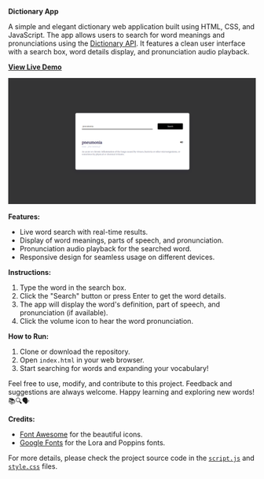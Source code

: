 **Dictionary App**

A simple and elegant dictionary web application built using HTML, CSS, and JavaScript. The app allows users to search for word meanings and pronunciations using the [Dictionary API](https://api.dictionaryapi.dev/api/v2/entries/en/). It features a clean user interface with a search box, word details display, and pronunciation audio playback.

**[View Live Demo](https://shinaylim.github.io/Weather-App/)**

![Dictionary App Screenshot](dictionary-ss.png)

**Features:**
- Live word search with real-time results.
- Display of word meanings, parts of speech, and pronunciation.
- Pronunciation audio playback for the searched word.
- Responsive design for seamless usage on different devices.

**Instructions:**
1. Type the word in the search box.
2. Click the "Search" button or press Enter to get the word details.
3. The app will display the word's definition, part of speech, and pronunciation (if available).
4. Click the volume icon to hear the word pronunciation.

**How to Run:**
1. Clone or download the repository.
2. Open `index.html` in your web browser.
3. Start searching for words and expanding your vocabulary!

Feel free to use, modify, and contribute to this project. Feedback and suggestions are always welcome. Happy learning and exploring new words! 📚🔍🗣️

**Credits:**
- [Font Awesome](https://fontawesome.com/) for the beautiful icons.
- [Google Fonts](https://fonts.google.com/) for the Lora and Poppins fonts.

For more details, please check the project source code in the [`script.js`](script.js) and [`style.css`](style.css) files.
